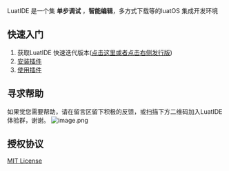 LuatIDE 是一个集 **单步调试** ，**智能编辑**，多方式下载等的luatOS 集成开发环境

## 快速入门
1. 获取LuatIDE 快速迭代版本([点击这里或者点击右侧发行版](https://gitee.com/openLuat/luatide/releases))
2. [安装插件](https://gitee.com/openLuat/luatide/blob/master/install.md)
3. [使用插件](https://gitee.com/openLuat/luatide/blob/master/user_guide.md)


## 寻求帮助

如果觉您需要帮助，请在留言区留下积极的反馈，或扫描下方二维码加入LuatIDE体验群，谢谢。
![image.png](https://openluat-luatcommunity.oss-cn-hangzhou.aliyuncs.com/images/20210611195850299_image.png)

## 授权协议

[MIT License](LICENSE)
